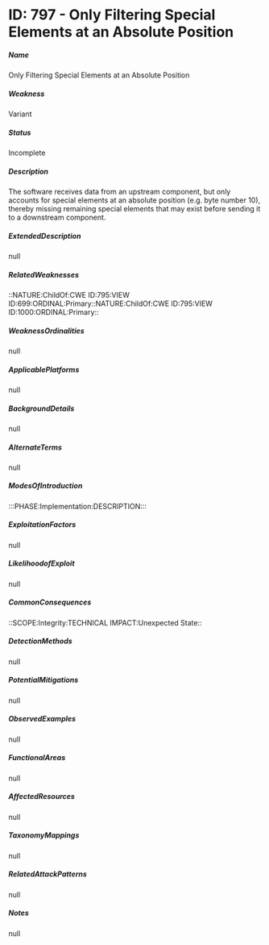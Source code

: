 # ID: 797 - Only Filtering Special Elements at an Absolute Position
<h5>Name</h5>Only Filtering Special Elements at an Absolute Position
<h5>Weakness</h5>Variant
<h5>Status</h5>Incomplete
<h5>Description</h5>The software receives data from an upstream component, but only accounts for special elements at an absolute position (e.g. byte number 10), thereby missing remaining special elements that may exist before sending it to a downstream component.
<h5>ExtendedDescription</h5>null
<h5>RelatedWeaknesses</h5>::NATURE:ChildOf:CWE ID:795:VIEW ID:699:ORDINAL:Primary::NATURE:ChildOf:CWE ID:795:VIEW ID:1000:ORDINAL:Primary::
<h5>WeaknessOrdinalities</h5>null
<h5>ApplicablePlatforms</h5>null
<h5>BackgroundDetails</h5>null
<h5>AlternateTerms</h5>null
<h5>ModesOfIntroduction</h5>:::PHASE:Implementation:DESCRIPTION:::
<h5>ExploitationFactors</h5>null
<h5>LikelihoodofExploit</h5>null
<h5>CommonConsequences</h5>::SCOPE:Integrity:TECHNICAL IMPACT:Unexpected State::
<h5>DetectionMethods</h5>null
<h5>PotentialMitigations</h5>null
<h5>ObservedExamples</h5>null
<h5>FunctionalAreas</h5>null
<h5>AffectedResources</h5>null
<h5>TaxonomyMappings</h5>null
<h5>RelatedAttackPatterns</h5>null
<h5>Notes</h5>null

